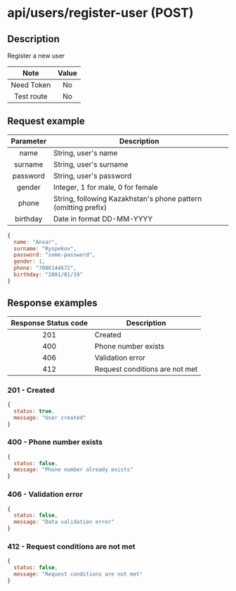 # api/users/register-user (POST)

## Description

Register a new user

|    Note    | Value |
| :--------: | :---: |
| Need Token |  No   |
| Test route |  No   |

## Request example

| Parameter | Description                                                    |
| :-------: | -------------------------------------------------------------- |
|   name    | String, user's name                                            |
|  surname  | String, user's surname                                         |
| password  | String, user's password                                        |
|  gender   | Integer, 1 for male, 0 for female                              |
|   phone   | String, following Kazakhstan's phone pattern (omitting prefix) |
| birthday  | Date in format DD-MM-YYYY                                      |

```js
{
  name: "Ansar",
  surname: "Ryspekov",
  password: "some-password",
  gender: 1,
  phone: "7086144672",
  birthday: "2001/01/19"
}
```

## Response examples

| Response Status code | Description                    |
| :------------------: | ------------------------------ |
|         201          | Created                        |
|         400          | Phone number exists            |
|         406          | Validation error               |
|         412          | Request conditions are not met |

### 201 - Created

```js
{
  status: true,
  message: "User created"
}
```

### 400 - Phone number exists

```js
{
  status: false,
  message: "Phone number already exists"
}
```

### 406 - Validation error

```js
{
  status: false,
  message: "Data validation error"
}
```

### 412 - Request conditions are not met

```js
{
  status: false,
  message: "Request conditions are not met"
}
```
